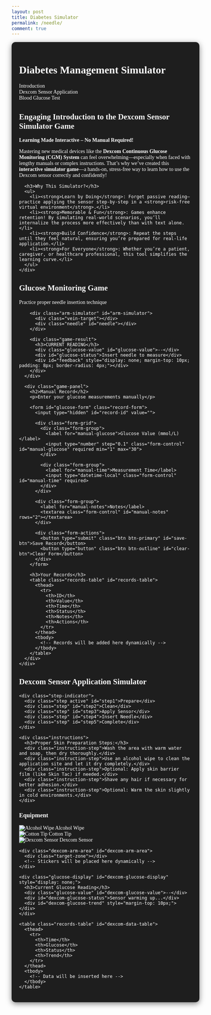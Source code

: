```yaml
---
layout: post
title: Diabetes Simulator
permalink: /needle/
comment: true
---
```

<link href='https://fonts.googleapis.com/css?family=Oxygen Mono' rel='stylesheet'>
<style>
  /* 原有样式保持不变 */
  .container {
    font-family: 'Oxygen Mono';
    max-width: 1200px;
    margin: 0 auto;
    padding: 20px;
    background-color: #1e1e1e;
    color: #ffffff;
    border-radius: 10px;
    box-shadow: 0 4px 15px rgba(0, 0, 0, 0.5);
  }
  
  /* 新增样式 - Dexcom 模拟器部分 */
  .simulator-tabs {
    display: flex;
    margin-bottom: 20px;
    border-bottom: 1px solid #3a3a3a;
  }
  
  .simulator-tab {
    padding: 10px 20px;
    cursor: pointer;
    background: #2c2c2c;
    border: 1px solid #3a3a3a;
    border-bottom: none;
    border-radius: 5px 5px 0 0;
    margin-right: 5px;
  }
  
  .simulator-tab.active {
    background: #3a3a3a;
    border-color: #3b82f6;
    color: #3b82f6;
  }
  
  .simulator-content {
    display: none;
  }
  
  .simulator-content.active {
    display: block;
  }
  
  /* Dexcom 模拟器特定样式 */
  .step-indicator {
    display: flex;
    justify-content: space-between;
    margin-bottom: 30px;
    counter-reset: step;
  }
  
  .step {
    flex: 1;
    text-align: center;
    position: relative;
    counter-increment: step;
    font-size: 14px;
    color: #e2e8f0;
  }
  
  .step::before {
    content: counter(step);
    width: 28px;
    height: 28px;
    background: #3a3a3a;
    border-radius: 50%;
    display: flex;
    align-items: center;
    justify-content: center;
    margin: 0 auto 8px;
    font-size: 14px;
  }
  
  .step.active::before {
    background: #3b82f6;
    color: white;
  }
  
  .step.completed::before {
    background: #10b981;
    color: white;
  }

  .dexcom-arm-area {
    position: relative;
    height: 400px;
    background-color: #3a3a3a;
    margin-bottom: 30px;
    border-radius: 15px;
    overflow: hidden;
    border: 2px solid #ffffff;
  }

  .target-zone {
    position: absolute;
    width: 80px;
    height: 120px;
    left: 50%;
    top: 50%;
    transform: translate(-50%, -50%);
    border: 2px dashed rgba(58, 134, 255, 0.7);
    border-radius: 10px;
    pointer-events: none;
  }

  .equipment-panel {
    background: #2c2c2c;
    border-radius: 10px;
    padding: 15px;
    margin-bottom: 20px;
    box-shadow: 0 2px 10px rgba(0,0,0,0.1);
  }

  .equipment-items {
    display: flex;
    gap: 12px;
    flex-wrap: wrap;
  }

  .equipment-item {
    padding: 10px 15px;
    background: #3a3a3a;
    border-radius: 8px;
    cursor: grab;
    border: 2px dashed #4a5568;
    font-size: 14px;
    display: flex;
    align-items: center;
    gap: 8px;
    transition: all 0.2s;
    color: white;
  }

  .equipment-item:hover {
    background: #4a5568;
  }

  .equipment-item.dragging {
    opacity: 0.6;
    background: #4a5568;
  }

  .equipment-icon {
    width: 20px;
    height: 20px;
    stroke: white;
  }

  .sticker {
    position: absolute;
    background-size: contain;
    background-repeat: no-repeat;
    pointer-events: none;
    z-index: 10;
  }

  .instructions {
    background: #2c2c2c;
    border-radius: 10px;
    padding: 20px;
    margin: 20px 0;
    box-shadow: 0 2px 10px rgba(0,0,0,0.1);
  }

  .instruction-step {
    margin-bottom: 15px;
    padding-left: 25px;
    position: relative;
    color: #e2e8f0;
  }

  .instruction-step::before {
    content: "•";
    position: absolute;
    left: 10px;
    color: #3b82f6;
    font-weight: bold;
  }

  /* 原有样式保持不变 */
  .game-section {
    display: flex;
    gap: 20px;
    margin-bottom: 40px;
    flex-wrap: wrap;
  }
  
  .game-panel {
    flex: 1;
    background: #2c2c2c;
    border-radius: 10px;
    padding: 20px;
    box-shadow: 0 4px 10px rgba(0, 0, 0, 0.5);
    color: #ffffff;
  }
  
  .arm-simulator {
    position: relative;
    width: 100%;
    height: 300px;
    background-color: #3a3a3a;
    border-radius: 10px;
    margin-bottom: 20px;
    overflow: hidden;
    touch-action: none;
    border: 2px solid #ffffff;
  }
  
  .vein-target {
    position: absolute;
    width: 15px;
    height: 80px;
    background-color: #3a86ff;
    left: 50%;
    top: 50%;
    transform: translate(-50%, -50%);
    border-radius: 8px;
    box-shadow: 0 0 10px rgba(58, 134, 255, 0.6);
  }
  
  .needle {
    position: absolute;
    width: 20px;
    height: 100px;
    background: linear-gradient(to bottom, #e63946, #ff758f);
    cursor: grab;
    top: 20px;
    left: 50%;
    transform: translateX(-50%);
    border-radius: 0 0 8px 8px;
    z-index: 10;
    box-shadow: 0 4px 10px rgba(0, 0, 0, 0.2);
    transition: transform 0.1s;
    touch-action: none;
  }
  
  .game-result {
    text-align: center;
    margin: 20px 0;
    color: #ffffff;
  }
  
  .glucose-value {
    font-size: 2.5rem;
    font-weight: bold;
    color: #3b82f6;
    margin: 10px 0;
  }
  
  .status-normal { color: #10b981; }
  .status-high { color: #f59e0b; }
  .status-low { color: #ef4444; }
  
  .record-form {
    background: #2c2c2c;
    border-radius: 10px;
    padding: 20px;
    box-shadow: 0 4px 10px rgba(0, 0, 0, 0.5);
    margin-bottom: 30px;
    color: #ffffff;
  }
  
  .form-grid {
    display: grid;
    grid-template-columns: 1fr 1fr;
    gap: 15px;
    margin-bottom: 15px;
  }
  
  .form-group {
    margin-bottom: 15px;
  }
  
  .form-group label {
    display: block;
    margin-bottom: 5px;
    font-weight: 500;
  }
  
  .form-control {
    width: 100%;
    padding: 8px;
    border: 1px solid #4a5568;
    border-radius: 6px;
    font-size: 14px;
    background-color: #3a3a3a;
    color: #ffffff;
  }
  
  .form-actions {
    display: flex;
    gap: 10px;
    margin-top: 20px;
  }
  
  .btn {
    padding: 8px 16px;
    border-radius: 6px;
    font-weight: 500;
    cursor: pointer;
    transition: all 0.2s;
  }
  
  .btn-primary {
    background: #3b82f6;
    color: white;
    border: none;
  }
  
  .btn-outline {
    background: #2c2c2c;
    border: 1px solid #e2e8f0;
    color: #ffffff;
  }
  
  .records-table {
    width: 100%;
    border-collapse: collapse;
    margin-top: 20px;
    font-size: 14px;
    background: #2c2c2c;
    border-radius: 10px;
    overflow: hidden;
    box-shadow: 0 4px 10px rgba(0, 0, 0, 0.5);
    color: #ffffff;
  }
  
  .records-table th {
    background: #3a3a3a;
    padding: 12px 15px;
    text-align: left;
    border-bottom: 1px solid #4a5568;
    font-weight: 600;
  }
  
  .records-table td {
    padding: 12px 15px;
    border-bottom: 1px solid #4a5568;
  }
  
  .table-actions {
    display: flex;
    gap: 8px;
  }
  
  .action-btn {
    padding: 4px 8px;
    border-radius: 4px;
    font-size: 12px;
    cursor: pointer;
    border: none;
  }
  
  .edit-btn {
    background: #e0f2fe;
    color: #0369a1;
  }
  
  .delete-btn {
    background: #fee2e2;
    color: #b91c1c;
  }
  
  .feedback {
    position: fixed;
    bottom: 20px;
    left: 50%;
    transform: translateX(-50%);
    padding: 10px 20px;
    border-radius: 5px;
    color: white;
    z-index: 1000;
    display: none;
  }
  
  .feedback-success {
    background-color: #10b981;
  }
  
  .feedback-error {
    background-color: #ef4444;
  }
</style>

<div class="container">
  <h1>Diabetes Management Simulator</h1>
  
  <!-- 新增标签导航 -->
  <div class="simulator-tabs">
    <div class="simulator-tab" data-tab="introduction">Introduction</div>
    <div class="simulator-tab" data-tab="dexcom-sensor">Dexcom Sensor Application</div>
    <div class="simulator-tab active" data-tab="blood-test">Blood Glucose Test</div>
  </div>
  
  <!-- Introduction 内容 -->
  <div class="simulator-content active" id="introduction">
    <div class="introduction-bar">
      <h2>Engaging Introduction to the Dexcom Sensor Simulator Game</h2>
      <p><strong>Learning Made Interactive – No Manual Required!</strong></p>
      <p>Mastering new medical devices like the <strong>Dexcom Continuous Glucose Monitoring (CGM) System</strong> can feel overwhelming—especially when faced with lengthy manuals or complex instructions. That’s why we’ve created this <strong>interactive simulator game</strong>—a hands-on, stress-free way to learn how to use the Dexcom sensor correctly and confidently!</p>
      
      <h3>Why This Simulator?</h3>
      <ul>
        <li><strong>Learn by Doing</strong>: Forget passive reading—practice applying the sensor step-by-step in a <strong>risk-free virtual environment</strong>.</li>
        <li><strong>Memorable & Fun</strong>: Games enhance retention! By simulating real-world scenarios, you’ll internalize the process more effectively than with text alone.</li>
        <li><strong>Build Confidence</strong>: Repeat the steps until they feel natural, ensuring you’re prepared for real-life application.</li>
        <li><strong>For Everyone</strong>: Whether you’re a patient, caregiver, or healthcare professional, this tool simplifies the learning curve.</li>
      </ul>
    </div>
  </div>
  
  <!-- 血糖测试模拟器 (原有内容) -->
  <div class="simulator-content active" id="blood-test">
    <div class="game-section">
      <div class="game-panel">
        <h2>Glucose Monitoring Game</h2>
        <p>Practice proper needle insertion technique</p>
        
        <div class="arm-simulator" id="arm-simulator">
          <div class="vein-target"></div>
          <div class="needle" id="needle"></div>
        </div>
        
        <div class="game-result">
          <h3>CURRENT READING</h3>
          <div class="glucose-value" id="glucose-value">--</div>
          <div id="glucose-status">Insert needle to measure</div>
          <div id="feedback" style="display: none; margin-top: 10px; padding: 8px; border-radius: 4px;"></div>
        </div>
      </div>
      
      <div class="game-panel">
        <h2>Manual Record</h2>
        <p>Enter your glucose measurements manually</p>
        
        <form id="glucose-form" class="record-form">
          <input type="hidden" id="record-id" value="">
          
          <div class="form-grid">
            <div class="form-group">
              <label for="manual-glucose">Glucose Value (mmol/L)</label>
              <input type="number" step="0.1" class="form-control" id="manual-glucose" required min="1" max="30">
            </div>
            
            <div class="form-group">
              <label for="manual-time">Measurement Time</label>
              <input type="datetime-local" class="form-control" id="manual-time" required>
            </div>
          </div>
          
          <div class="form-group">
            <label for="manual-notes">Notes</label>
            <textarea class="form-control" id="manual-notes" rows="2"></textarea>
          </div>
          
          <div class="form-actions">
            <button type="submit" class="btn btn-primary" id="save-btn">Save Record</button>
            <button type="button" class="btn btn-outline" id="clear-btn">Clear Form</button>
          </div>
        </form>
        
        <h3>Your Records</h3>
        <table class="records-table" id="records-table">
          <thead>
            <tr>
              <th>ID</th>
              <th>Value</th>
              <th>Time</th>
              <th>Status</th>
              <th>Notes</th>
              <th>Actions</th>
            </tr>
          </thead>
          <tbody>
            <!-- Records will be added here dynamically -->
          </tbody>
        </table>
      </div>
    </div>
  </div>
  
  <!-- Dexcom 传感器模拟器 (新增内容) -->
  <div class="simulator-content" id="dexcom-sensor">
    <h2>Dexcom Sensor Application Simulator</h2>
    
    <div class="step-indicator">
      <div class="step active" id="step1">Prepare</div>
      <div class="step" id="step2">Clean</div>
      <div class="step" id="step3">Apply Sensor</div>
      <div class="step" id="step4">Insert Needle</div>
      <div class="step" id="step5">Complete</div>
    </div>

    <div class="instructions">
      <h3>Proper Skin Preparation Steps:</h3>
      <div class="instruction-step">Wash the area with warm water and soap, then dry thoroughly.</div>
      <div class="instruction-step">Use an alcohol wipe to clean the application site and let it dry completely.</div>
      <div class="instruction-step">Optional: Apply skin barrier film (like Skin Tac) if needed.</div>
      <div class="instruction-step">Shave any hair if necessary for better adhesion.</div>
      <div class="instruction-step">Optional: Warm the skin slightly in cold environments.</div>
    </div>

  <div class="equipment-panel">
  <h3>Equipment</h3>
  <div class="equipment-items">
    <div class="equipment-item" draggable="true" data-type="alcohol-wipe">
      <img src="{{site.baseurl}}/images/needlepin/wipes.png" class="equipment-icon" alt="Alcohol Wipe">
      Alcohol Wipe
    </div>
    <div class="equipment-item" draggable="true" data-type="sensor">
      <img src="{{site.baseurl}}/images/needlepin/cotton-tip.png" class="equipment-icon" alt="Cotton Tip">
      Cotton Tip
    </div>
    <div class="equipment-item" draggable="true" data-type="applicator">
      <img src="{{site.baseurl}}/images/needlepin/dexcom.png" class="equipment-icon" alt="Dexcom Sensor">
      Dexcom Sensor
    </div>
  </div>
</div>

    <div class="dexcom-arm-area" id="dexcom-arm-area">
      <div class="target-zone"></div>
      <!-- Stickers will be placed here dynamically -->
    </div>

    <div class="glucose-display" id="dexcom-glucose-display" style="display: none;">
      <h3>Current Glucose Reading</h3>
      <div class="glucose-value" id="dexcom-glucose-value">--</div>
      <div id="dexcom-glucose-status">Sensor warming up...</div>
      <div id="dexcom-glucose-trend" style="margin-top: 10px;"></div>
    </div>

    <table class="records-table" id="dexcom-data-table">
      <thead>
        <tr>
          <th>Time</th>
          <th>Glucose</th>
          <th>Status</th>
          <th>Trend</th>
        </tr>
      </thead>
      <tbody>
        <!-- Data will be inserted here -->
      </tbody>
    </table>
  </div>
</div>

<script type="module">
    import { pythonURI, fetchOptions } from '{{site.baseurl}}/assets/js/api/config.js';
    const API_BASE_URL = pythonURI + '/glucose';

    // ==================== 标签切换逻辑 ====================
    document.querySelectorAll('.simulator-tab').forEach(tab => {
      tab.addEventListener('click', () => {
        // 更新标签状态
        document.querySelectorAll('.simulator-tab').forEach(t => t.classList.remove('active'));
        tab.classList.add('active');
        
        // 更新内容显示
        const tabId = tab.dataset.tab;
        document.querySelectorAll('.simulator-content').forEach(content => {
          content.classList.remove('active');
        });
        document.getElementById(tabId).classList.add('active');
      });
    });

    // ==================== 血糖测试游戏逻辑 ====================
    const needle = document.getElementById('needle');
    const vein = document.querySelector('.vein-target');
    const armSimulator = document.getElementById('arm-simulator');
    const feedback = document.getElementById('feedback');
    const glucoseValue = document.getElementById('glucose-value');
    const glucoseStatus = document.getElementById('glucose-status');
    
    let isDragging = false;
    let offsetX, offsetY;
    
    needle.addEventListener('mousedown', startDrag);
    needle.addEventListener('touchstart', startDrag);
    
    document.addEventListener('mousemove', drag);
    document.addEventListener('touchmove', drag);
    
    document.addEventListener('mouseup', endDrag);
    document.addEventListener('touchend', endDrag);
    
    function startDrag(e) {
        isDragging = true;
        const rect = needle.getBoundingClientRect();
        
        if (e.type === 'mousedown') {
            offsetX = e.clientX - rect.left;
            offsetY = e.clientY - rect.top;
        } else if (e.type === 'touchstart') {
            e.preventDefault();
            offsetX = e.touches[0].clientX - rect.left;
            offsetY = e.touches[0].clientY - rect.top;
        }
        
        needle.style.cursor = 'grabbing';
        needle.style.opacity = '0.8';
    }
    
    function drag(e) {
        if (!isDragging) return;
        
        e.preventDefault();
        const armRect = armSimulator.getBoundingClientRect();
        let clientX, clientY;
        
        if (e.type === 'mousemove') {
            clientX = e.clientX;
            clientY = e.clientY;
        } else if (e.type === 'touchmove') {
            clientX = e.touches[0].clientX;
            clientY = e.touches[0].clientY;
        }
        
        let newLeft = clientX - armRect.left - offsetX;
        let newTop = clientY - armRect.top - offsetY;
        
        newLeft = Math.max(0, Math.min(newLeft, armRect.width - needle.offsetWidth));
        newTop = Math.max(0, Math.min(newTop, armRect.height - needle.offsetHeight));
        
        needle.style.left = `${newLeft}px`;
        needle.style.top = `${newTop}px`;
    }
    
    function endDrag(e) {
        if (!isDragging) return;
        isDragging = false;
        needle.style.cursor = 'grab';
        needle.style.opacity = '1';
        
        if (isColliding(needle.getBoundingClientRect(), vein.getBoundingClientRect())) {
            handleSuccess();
        } else {
            handleError();
        }
    }
    
    function isColliding(rect1, rect2) {
        const center1 = {
            x: rect1.left + rect1.width / 2,
            y: rect1.top + rect1.height / 2
        };
        
        const center2 = {
            x: rect2.left + rect2.width / 2,
            y: rect2.top + rect2.height / 2
        };
        
        return (
            Math.abs(center1.x - center2.x) < rect2.width / 2 &&
            Math.abs(center1.y - center2.y) < rect2.height / 2
        );
    }
    
    function handleSuccess() {
        const glucose = generateGlucoseReading();
        const status = getGlucoseStatus(glucose);
        
        glucoseValue.textContent = `${glucose} mmol/L`;
        glucoseStatus.textContent = status;
        glucoseStatus.className = `status-${status.toLowerCase()}`;
        
        showFeedback('Measurement successful!', 'success');
    }
    
    function handleError() {
        showFeedback('Please aim for the blue vein area', 'error');
    }
    
    function generateGlucoseReading() {
        if (Math.random() < 0.7) {
            return (4 + Math.random() * 3.8).toFixed(1);
        } else {
            return Math.random() < 0.5 
                ? (2 + Math.random() * 2).toFixed(1)
                : (7.8 + Math.random() * 5).toFixed(1);
        }
    }
    
    function getGlucoseStatus(glucose) {
        glucose = parseFloat(glucose);
        if (glucose < 4) return 'Low';
        if (glucose > 7.8) return 'High';
        return 'Normal';
    }

    // ==================== Dexcom 传感器模拟器逻辑 ====================
    const dexcomArmArea = document.getElementById('dexcom-arm-area');
    const dexcomSteps = document.querySelectorAll('.step');
    const dexcomGlucoseDisplay = document.getElementById('dexcom-glucose-display');
    const dexcomGlucoseValue = document.getElementById('dexcom-glucose-value');
    const dexcomGlucoseStatus = document.getElementById('dexcom-glucose-status');
    const dexcomGlucoseTrend = document.getElementById('dexcom-glucose-trend');
    const dexcomDataTable = document.getElementById('dexcom-data-table').querySelector('tbody');
    
    let currentStep = 1;
    let dexcomGlucoseReadings = [];
    
    // Initialize drag and drop for Dexcom simulator
    document.querySelectorAll('.equipment-item').forEach(item => {
      item.addEventListener('dragstart', (e) => {
        e.dataTransfer.setData('type', item.dataset.type);
        item.classList.add('dragging');
      });
      
      item.addEventListener('dragend', () => {
        item.classList.remove('dragging');
      });
    });

    dexcomArmArea.addEventListener('dragover', (e) => {
      e.preventDefault();
    });

    dexcomArmArea.addEventListener('drop', (e) => {
      e.preventDefault();
      const type = e.dataTransfer.getData('type');
      const rect = dexcomArmArea.getBoundingClientRect();
      const x = e.clientX - rect.left;
      const y = e.clientY - rect.top;
      
      // Check if dropped in target zone
      const targetZone = document.querySelector('.target-zone');
      const targetRect = targetZone.getBoundingClientRect();
      const isInTarget = x > targetRect.left - rect.left && 
                        x < targetRect.right - rect.left && 
                        y > targetRect.top - rect.top && 
                        y < targetRect.bottom - rect.top;
      
      if (!isInTarget) {
        showFeedback('Please drop in the target zone', 'error');
        return;
      }
      
      switch(currentStep) {
        case 1:
          if (type === 'alcohol-wipe') {
            applySticker('alcohol-wipe', x, y);
            updateDexcomStep(2);
          }
          break;
        case 2:
          if (type === 'sensor') {
            applySticker('sensor', x, y);
            updateDexcomStep(3);
          }
          break;
        case 3:
          if (type === 'applicator') {
            applySticker('applicator', x, y);
            completeDexcomApplication(x, y);
            updateDexcomStep(4);
          }
          break;
        default:
          showFeedback('Please complete the current step first', 'error');
      }
    });

    function applySticker(type, x, y) {
      // Remove any existing sticker of this type
      document.querySelectorAll(`.${type}-sticker`).forEach(el => el.remove());
      
      const sticker = document.createElement('div');
      sticker.className = `sticker ${type}-sticker`;
      sticker.style.left = `${x - (type === 'applicator' ? 20 : 30)}px`;
      sticker.style.top = `${y - (type === 'applicator' ? 40 : 30)}px`;
      dexcomArmArea.appendChild(sticker);
      
      showFeedback(`${type.replace('-', ' ')} applied successfully!`, 'success');
    }

    function completeDexcomApplication(x, y) {
      // Show needle insertion
      const needle = document.createElement('div');
      needle.className = 'sticker';
      needle.style.left = `${x - 2}px`;
      needle.style.top = `${y}px`;
      needle.style.width = '4px';
      needle.style.height = '20px';
      needle.style.background = '#e63946';
      needle.style.borderRadius = '2px';
      dexcomArmArea.appendChild(needle);
      
      showFeedback('Sensor application complete! Starting warm-up...', 'success');
      
      // Simulate warm-up period
      setTimeout(() => {
        updateDexcomStep(5);
        dexcomGlucoseDisplay.style.display = 'block';
        startDexcomGlucoseMonitoring();
      }, 3000);
    }

    function startDexcomGlucoseMonitoring() {
      // Generate initial reading
      updateDexcomGlucoseReading();
      
      // Update every 30 seconds (simulated)
      setInterval(updateDexcomGlucoseReading, 30000);
    }

    function updateDexcomGlucoseReading() {
      const glucose = generateGlucoseReading();
      const status = getGlucoseStatus(glucose);
      const trend = getGlucoseTrend();
      
      // Update display
      dexcomGlucoseValue.textContent = glucose;
      dexcomGlucoseStatus.textContent = status;
      dexcomGlucoseStatus.className = `status-${status.toLowerCase()}`;
      dexcomGlucoseTrend.textContent = `Trend: ${trend}`;
      
      // Add to records
      const reading = {
        time: new Date().toLocaleTimeString(),
        glucose: glucose,
        status: status,
        trend: trend
      };
      
      dexcomGlucoseReadings.unshift(reading);
      updateDexcomDataTable();
    }

    function getGlucoseTrend() {
      const trends = ['↑↑ Rapidly Rising', '↑ Rising', '→ Steady', '↓ Falling', '↓↓ Rapidly Falling'];
      return trends[Math.floor(Math.random() * trends.length)];
    }

    function updateDexcomDataTable() {
      dexcomDataTable.innerHTML = '';
      
      dexcomGlucoseReadings.slice(0, 10).forEach(reading => {
        const row = dexcomDataTable.insertRow();
        row.innerHTML = `
          <td>${reading.time}</td>
          <td>${reading.glucose} mmol/L</td>
          <td class="status-${reading.status.toLowerCase()}">${reading.status}</td>
          <td>${reading.trend}</td>
        `;
      });
    }

    function updateDexcomStep(step) {
      dexcomSteps[currentStep-1].classList.remove('active');
      dexcomSteps[currentStep-1].classList.add('completed');
      
      currentStep = step;
      dexcomSteps[currentStep-1].classList.add('active');
    }

    // ==================== 通用函数 ====================
    function showFeedback(message, type) {
      const feedback = document.createElement('div');
      feedback.textContent = message;
      feedback.className = `feedback feedback-${type}`;
      document.body.appendChild(feedback);
      feedback.style.display = 'block';
      
      setTimeout(() => {
        feedback.remove();
      }, 3000);
    }

    // ==================== CRUD 操作 ====================
    window.fetchGlucoseRecords = async function() {
        try {
            const response = await fetch(`${API_BASE_URL}/`, {
                ...fetchOptions,
                headers: {
                    ...fetchOptions.headers,
                    'Authorization': `Bearer ${localStorage.getItem('token') || ''}`
                }
            });
            
            if (!response.ok) {
                throw new Error('Failed to fetch records: ' + response.statusText);
            }
            
            const records = await response.json();
            displayRecords(records);
        } catch (error) {
            console.error('Error fetching records:', error);
            showFeedback('Error fetching records.', 'error');
        }
    }

    window.createGlucoseRecord = async function(recordData) {
        try {
            const response = await fetch(`${API_BASE_URL}/`, {
                method: 'POST',
                ...fetchOptions,
                headers: {
                    ...fetchOptions.headers,
                    'Authorization': `Bearer ${localStorage.getItem('token') || ''}`
                },
                body: JSON.stringify(recordData)
            });
            
            if (!response.ok) {
                throw new Error('Failed to create record: ' + response.statusText);
            }
            
            return await response.json();
        } catch (error) {
            console.error('Error creating record:', error);
            throw error;
        }
    }

    window.updateGlucoseRecord = async function(id, recordData) {
        try {
            const response = await fetch(`${API_BASE_URL}/${id}`, {
                method: 'PUT',
                ...fetchOptions,
                headers: {
                    ...fetchOptions.headers,
                    'Authorization': `Bearer ${localStorage.getItem('token') || ''}`
                },
                body: JSON.stringify(recordData)
            });
            
            if (!response.ok) {
                throw new Error('Failed to update record: ' + response.statusText);
            }
            
            return await response.json();
        } catch (error) {
            console.error('Error updating record:', error);
            throw error;
        }
    }

    window.deleteGlucoseRecord = async function(id) {
        try {
            const response = await fetch(`${API_BASE_URL}/${id}`, {
                method: 'DELETE',
                ...fetchOptions,
                headers: {
                    ...fetchOptions.headers,
                    'Authorization': `Bearer ${localStorage.getItem('token') || ''}`
                }
            });
            
            if (!response.ok) {
                throw new Error('Failed to delete record: ' + response.statusText);
            }
            
            return await response.json();
        } catch (error) {
            console.error('Error deleting record:', error);
            throw error;
        }
    }

    // ==================== UI 操作 ====================
    let currentEditId = null;
    const form = document.getElementById('glucose-form');
    const recordIdInput = document.getElementById('record-id');
    const glucoseInput = document.getElementById('manual-glucose');
    const timeInput = document.getElementById('manual-time');
    const notesInput = document.getElementById('manual-notes');
    const saveBtn = document.getElementById('save-btn');
    const clearBtn = document.getElementById('clear-btn');
    const recordsTable = document.getElementById('records-table').querySelector('tbody');

    // 初始化
    window.fetchGlucoseRecords();
    timeInput.value = new Date().toISOString().slice(0, 16);

    // 显示记录
    function displayRecords(records) {
        recordsTable.innerHTML = '';
        
        const sortedRecords = [...records].sort((a, b) => new Date(b.time) - new Date(a.time));
        
        sortedRecords.forEach(record => {
            const row = recordsTable.insertRow();
            
            row.innerHTML = `
                <td>${record.id.slice(-4)}</td>
                <td>${record.value} mmol/L</td>
                <td>${formatDateTime(record.time)}</td>
                <td><span class="status-${record.status.toLowerCase()}">${record.status}</span></td>
                <td>${record.notes || '-'}</td>
                <td class="table-actions">
                    <button class="action-btn edit-btn" data-id="${record.id}">Edit</button>
                    <button class="action-btn delete-btn" data-id="${record.id}">Delete</button>
                </td>
            `;
        });
        
        // 添加事件监听器
        document.querySelectorAll('.edit-btn').forEach(btn => {
            btn.addEventListener('click', () => editRecordHandler(btn.dataset.id));
        });
        
        document.querySelectorAll('.delete-btn').forEach(btn => {
            btn.addEventListener('click', () => deleteRecordHandler(btn.dataset.id));
        });
    }

    // 格式化日期时间
    function formatDateTime(datetimeStr) {
        if (!datetimeStr) return '-';
        const dt = new Date(datetimeStr);
        return dt.toLocaleString();
    }

    // 编辑记录处理
    async function editRecordHandler(id) {
        try {
            const response = await fetch(`${API_BASE_URL}/${id}`, {
                ...fetchOptions,
                headers: {
                    ...fetchOptions.headers,
                    'Authorization': `Bearer ${localStorage.getItem('token') || ''}`
                }
            });
            
            if (!response.ok) {
                throw new Error('Failed to fetch record');
            }
            
            const record = await response.json();
            
            currentEditId = record.id;
            recordIdInput.value = record.id;
            glucoseInput.value = record.value;
            timeInput.value = record.time.slice(0, 16);
            notesInput.value = record.notes || '';
            saveBtn.textContent = 'Update Record';
            
            form.scrollIntoView({ behavior: 'smooth' });
        } catch (error) {
            console.error('Error fetching record:', error);
            showFeedback('Failed to load record for editing.', 'error');
        }
    }

    // 删除记录处理
    async function deleteRecordHandler(id) {
        if (confirm('Are you sure you want to delete this record?')) {
            try {
                await window.deleteGlucoseRecord(id);
                await window.fetchGlucoseRecords();
            } catch (error) {
                console.error('Error deleting record:', error);
                showFeedback('Failed to delete record.', 'error');
            }
        }
    }

    // 表单提交
    form.addEventListener('submit', async (e) => {
        e.preventDefault();
        
        const recordData = {
            value: parseFloat(glucoseInput.value),
            time: timeInput.value,
            notes: notesInput.value
        };
        
        try {
            if (currentEditId) {
                await window.updateGlucoseRecord(currentEditId, recordData);
            } else {
                await window.createGlucoseRecord(recordData);
            }
            await window.fetchGlucoseRecords();
            resetForm();
        } catch (error) {
            console.error('Error saving record:', error);
            showFeedback('Failed to save record. Please try again.', 'error');
        }
    });

    // 清除表单
    function resetForm() {
        currentEditId = null;
        form.reset();
        saveBtn.textContent = 'Save Record';
        timeInput.value = new Date().toISOString().slice(0, 16);
    }

    clearBtn.addEventListener('click', resetForm);
</script>

